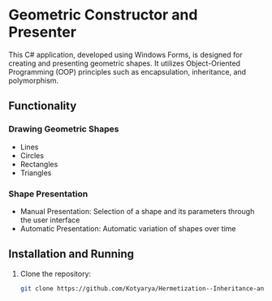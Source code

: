 # Geometric Constructor and Presenter

This C# application, developed using Windows Forms, is designed for creating and presenting geometric shapes. 
It utilizes Object-Oriented Programming (OOP) principles such as encapsulation, inheritance, and polymorphism.

## Functionality

### Drawing Geometric Shapes
- Lines
- Circles
- Rectangles
- Triangles

### Shape Presentation
- Manual Presentation: Selection of a shape and its parameters through the user interface
- Automatic Presentation: Automatic variation of shapes over time

## Installation and Running

1. Clone the repository:
   ```sh
   git clone https://github.com/Kotyarya/Hermetization--Inheritance-and-Polymorphism-on-the-example-of-the-presentation-of-geometric-figures
